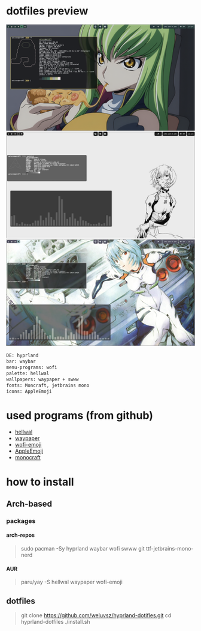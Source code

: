 # dotfiles preview

![alt text](https://github.com/weluvsz/hyprland-dotfiles/blob/main/screenshots/1.png)
![alt text](https://github.com/weluvsz/hyprland-dotfiles/blob/main/screenshots/2.jpg)
![alt text](https://github.com/weluvsz/hyprland-dotfiles/blob/main/screenshots/3.jpg)
```
DE: hyprland
bar: waybar
menu-programs: wofi
palette: hellwal
wallpapers: waypaper + swww
fonts: Moncraft, jetbrains mono 
icons: AppleEmoji 
```
# used programs (from github)

- [hellwal](https://github.com/danihek/hellwal)
- [waypaper](https://github.com/anufrievroman/waypaper)
- [wofi-emoji](https://github.com/dln/wofi-emoji)
- [AppleEmoji](https://github.com/samuelngs/apple-emoji-linux)
- [monocraft](https://github.com/IdreesInc/Monocraft)
# how to install 

## Arch-based

### packages
#### arch-repos

>sudo pacman -Sy hyprland waybar wofi swww git ttf-jetbrains-mono-nerd

#### AUR

>paru/yay -S hellwal waypaper wofi-emoji

## dotfiles

>git clone https://github.com/weluvsz/hyprland-dotifles.git
>cd hyprland-dotfiles
>./install.sh


